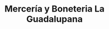 ---
title: "Mercería y Boneteria La Guadalupana"
url: /zinacantepec/merceria-y-boneteria-la-guadalupana/
shop: Textil
---
